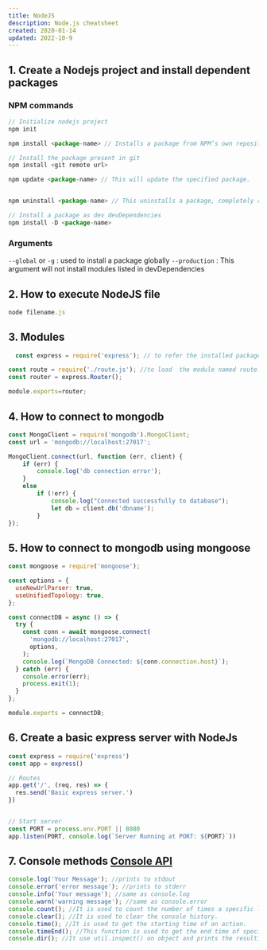 ```yaml
---
title: NodeJS
description: Node.js cheatsheet
created: 2020-01-14
updated: 2022-10-9
---
```


## 1. Create a Nodejs project and install dependent packages
### NPM commands
```javascript
// Initialize nodejs project
npm init

npm install <package-name> // Installs a package from NPM’s own repository.

// Install the package present in git
npm install <git remote url>

npm update <package-name> // This will update the specified package.


npm uninstall <package-name> // This uninstalls a package, completely removing everything npm installed on its behalf also removes the package from the dependencies, devDependencies, optionalDependencies, and peerDependencies objects in your package.json.

// Install a package as dev devDependencies
npm install -D <package-name>
```

### Arguments

`--global` or `-g` : used to install a package globally
`--production` : This argument will not install modules listed in devDependencies


## 2.  How to execute NodeJS file

```javascript
node filename.js
```

## 3. Modules

```javascript
  const express = require('express'); // to refer the installed package

const route = require('./route.js'); //to load  the module named route.js
const router = express.Router();

module.exports=router;
```

## 4. How to connect to mongodb

```javascript
const MongoClient = require('mongodb').MongoClient;
const url = 'mongodb://localhost:27017';

MongoClient.connect(url, function (err, client) {
    if (err) {
        console.log('db connection error');
    }
    else
        if (!err) {
            console.log("Connected successfully to database");
            let db = client.db('dbname');
        }
});
```

## 5. How to connect to mongodb using mongoose

```javascript
const mongoose = require('mongoose');

const options = {
  useNewUrlParser: true,
  useUnifiedTopology: true,
};

const connectDB = async () => {
  try {
    const conn = await mongoose.connect(
      'mongodb://localhost:27017',
      options,
    );
    console.log(`MongoDB Connected: ${conn.connection.host}`);
  } catch (err) {
    console.error(err);
    process.exit(1);
  }
};

module.exports = connectDB;
```

## 6. Create a basic express server with NodeJs

```javascript
const express = require('express')
const app = express()

// Routes
app.get('/', (req, res) => {
  res.send('Basic express server.')
})


// Start server
const PORT = process.env.PORT || 8080
app.listen(PORT, console.log(`Server Running at PORT: ${PORT}`))

```

## 7. Console methods [Console API](https://developer.mozilla.org/en-US/docs/Web/API/Console_API)

```javascript
console.log('Your Message'); //prints to stdout
console.error('error message'); //prints to stderr
console.info('Your message'); //same as console.log
console.warn('warning message'); //same as console.error
console.count(); //It is used to count the number of times a specific label has been called.
console.clear(); //It is used to clear the console history.
console.time(); //It is used to get the starting time of an action.
console.timeEnd(); //This function is used to get the end time of specific action.
console.dir(); //It use util.inspect() on object and prints the resulting string to stdout.
```
